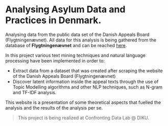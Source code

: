 # Analysing Asylum Data and Practices in Denmark.

Analysing data from the public data set of the Danish Appeals Board (Flygtningenævnet). All data for this analysis is being gathered from the database of **Flygtningenævnet** and can be reached [here](https://fln.dk/da/Praksis).

In this project various text mining techniques and natural language processing have been implemented in order to:

- Extract data from a dataset that was created after scraping the website of the Danish Appeals Board (Flygtningenævnet)
- Discover latent information inside the appeal texts through the use of Topic Modelling algorithms and other NLP techniques, such as N-gram and TF-IDF analysis.

This website is a presentation of some theoretical aspects that fuelled the analysis and the results of the analysis per se.

> This project is being realized at Confronting Data Lab @ DIKU.
